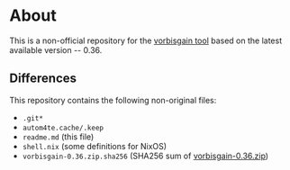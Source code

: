 # About

This is a non-official repository for the [vorbisgain tool](https://sjeng.org/vorbisgain.html) based on the latest available version -- 0.36.

## Differences

This repository contains the following non-original files:

- `.git*`
- `autom4te.cache/.keep`
- `readme.md` (this file)
- `shell.nix` (some definitions for NixOS)
- `vorbisgain-0.36.zip.sha256` (SHA256 sum of [vorbisgain-0.36.zip](https://sjeng.org/ftp/vorbis/vorbisgain-0.36.zip))
